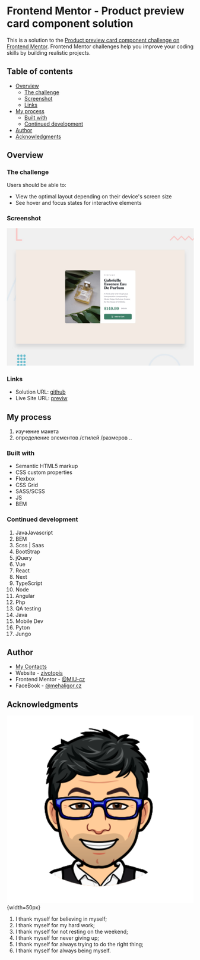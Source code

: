 # Frontend Mentor - Product preview card component solution

This is a solution to the [Product preview card component challenge on Frontend Mentor](https://www.frontendmentor.io/challenges/product-preview-card-component-GO7UmttRfa). Frontend Mentor challenges help you improve your coding skills by building realistic projects.

## Table of contents

- [Overview](#overview)
  - [The challenge](#the-challenge)
  - [Screenshot](#screenshot)
  - [Links](#links)
- [My process](#my-process)
  - [Built with](#built-with)
  - [Continued development](#continued-development)
- [Author](#author)
- [Acknowledgments](#acknowledgments)

## Overview

### The challenge

Users should be able to:

- View the optimal layout depending on their device's screen size
- See hover and focus states for interactive elements

### Screenshot

![screen-shot](./design/desktop-preview.jpg)

### Links

- Solution URL: [github](https://github.com/MIU-cz/fem-product-preview-card)
- Live Site URL: [previw](https://miu-cz.github.io/fem-product-preview-card/)

## My process

1. изучение макета
2. определение элементов /стилей /размеров ..

### Built with

- Semantic HTML5 markup
- CSS custom properties
- Flexbox
- CSS Grid
- SASS/SCSS
- JS
- BEM

### Continued development

1. JavaJavascript
2. BEM
3. Scss | Saas
4. BootStrap
5. jQuery
6. Vue
7. React
8. Next
9. TypeScript
10. Node
11. Angular
12. Php
13. QA testing
14. Java
15. Mobile Dev
16. Pyton
17. Jungo

## Author

- [My Contacts](https://mehal.my.canva.site)
- Website - [zivotopis](https://sites.google.com/view/zivotopis-miu/kdo-jsem)
- Frontend Mentor - [@MIU-cz](https://www.frontendmentor.io/profile/MIU-cz)
- FaceBook - [@mehaligor.cz](https://www.facebook.com/mehaligor.cz/)

## Acknowledgments

<!-- <div style="float:right;margin:0 10px 0 0">
    <img src="./images/autor.png" alt="Autor">
</div> -->
![Autor](./images/autor.png){width=50px}

1. I thank myself for believing in myself;
2. I thank myself for my hard work;
3. I thank myself for not resting on the weekend;
4. I thank myself for never giving up;
5. I thank myself for always trying to do the right thing;
6. I thank myself for always being myself.
